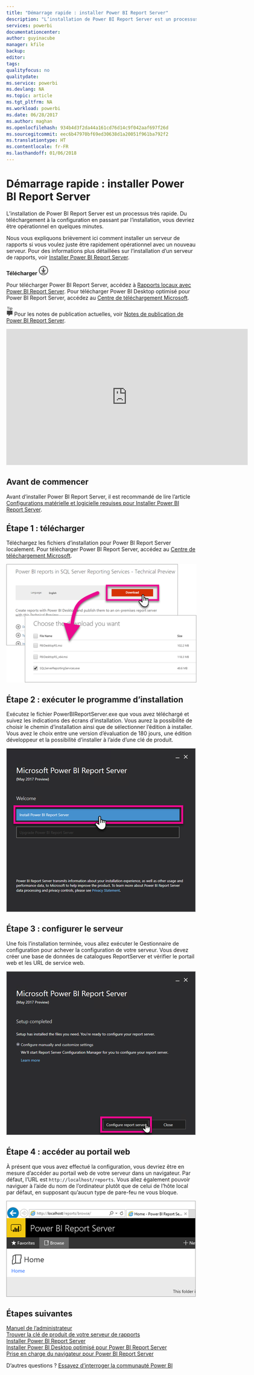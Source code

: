 ```yaml
---
title: "Démarrage rapide : installer Power BI Report Server"
description: "L’installation de Power BI Report Server est un processus très rapide. Du téléchargement à la configuration en passant par l’installation, vous devriez être opérationnel en quelques minutes."
services: powerbi
documentationcenter: 
author: guyinacube
manager: kfile
backup: 
editor: 
tags: 
qualityfocus: no
qualitydate: 
ms.service: powerbi
ms.devlang: NA
ms.topic: article
ms.tgt_pltfrm: NA
ms.workload: powerbi
ms.date: 06/28/2017
ms.author: maghan
ms.openlocfilehash: 934b4d3f2da44a161cd76d14c9f042aaf697f26d
ms.sourcegitcommit: eec6b47970bf69ed30638d1a20051f961ba792f2
ms.translationtype: HT
ms.contentlocale: fr-FR
ms.lasthandoff: 01/06/2018
---
```

# <a name="quickstart-install-power-bi-report-server"></a>Démarrage rapide : installer Power BI Report Server
L’installation de Power BI Report Server est un processus très rapide. Du téléchargement à la configuration en passant par l’installation, vous devriez être opérationnel en quelques minutes.

Nous vous expliquons brièvement ici comment installer un serveur de rapports si vous voulez juste être rapidement opérationnel avec un nouveau serveur. Pour des informations plus détaillées sur l’installation d’un serveur de rapports, voir [Installer Power BI Report Server](install-report-server.md).

 **Télécharger** ![télécharger](media/quickstart-install-report-server/download.png "télécharger")

Pour télécharger Power BI Report Server, accédez à [Rapports locaux avec Power BI Report Server](https://powerbi.microsoft.com/report-server/). Pour télécharger Power BI Desktop optimisé pour Power BI Report Server, accédez au [Centre de téléchargement Microsoft](https://go.microsoft.com/fwlink/?linkid=837581).

![conseil](media/quickstart-install-report-server/fyi-tip.png "conseil") Pour les notes de publication actuelles, voir [Notes de publication de Power BI Report Server](release-notes.md).

<iframe width="640" height="360" src="https://www.youtube.com/embed/zacaEb9A4F0?showinfo=0" frameborder="0" allowfullscreen></iframe>

## <a name="before-you-begin"></a>Avant de commencer
Avant d’installer Power BI Report Server, il est recommandé de lire l’article [Configurations matérielle et logicielle requises pour Installer Power BI Report Server](system-requirements.md).

## <a name="step-1-download"></a>Étape 1 : télécharger
Téléchargez les fichiers d’installation pour Power BI Report Server localement. Pour télécharger Power BI Report Server, accédez au [Centre de téléchargement Microsoft](https://go.microsoft.com/fwlink/?linkid=839351).

![Télécharger Power BI Report Server](media/quickstart-install-report-server/download-pbireportserver.png)

## <a name="step-2-run-installer"></a>Étape 2 : exécuter le programme d’installation
Exécutez le fichier PowerBIReportServer.exe que vous avez téléchargé et suivez les indications des écrans d’installation. Vous aurez la possibilité de choisir le chemin d’installation ainsi que de sélectionner l’édition à installer. Vous avez le choix entre une version d’évaluation de 180 jours, une édition développeur et la possibilité d’installer à l’aide d’une clé de produit.

![Installer Power BI Report Server](media/quickstart-install-report-server/pbireportserver-install.png)

## <a name="step-3-configure-the-server"></a>Étape 3 : configurer le serveur
Une fois l’installation terminée, vous allez exécuter le Gestionnaire de configuration pour achever la configuration de votre serveur. Vous devez créer une base de données de catalogues ReportServer et vérifier le portail web et les URL de service web.

![Configurer Power BI Report Server](media/quickstart-install-report-server/pbireportserver-configure.png)

## <a name="step-4-browse-to-web-portal"></a>Étape 4 : accéder au portail web
À présent que vous avez effectué la configuration, vous devriez être en mesure d’accéder au portail web de votre serveur dans un navigateur. Par défaut, l’URL est `http://localhost/reports`. Vous allez également pouvoir naviguer à l’aide du nom de l’ordinateur plutôt que de celui de l’hôte local par défaut, en supposant qu’aucun type de pare-feu ne vous bloque.

![Portail web de Power BI Report Server web](media/quickstart-install-report-server/web-portal.png)

## <a name="next-steps"></a>Étapes suivantes
[Manuel de l’administrateur](admin-handbook-overview.md)  
[Trouver la clé de produit de votre serveur de rapports](find-product-key.md)  
[Installer Power BI Report Server](install-report-server.md)  
[Installer Power BI Desktop optimisé pour Power BI Report Server](install-powerbi-desktop.md)  
[Prise en charge du navigateur pour Power BI Report Server](browser-support.md)

D’autres questions ? [Essayez d’interroger la communauté Power BI](https://community.powerbi.com/)

